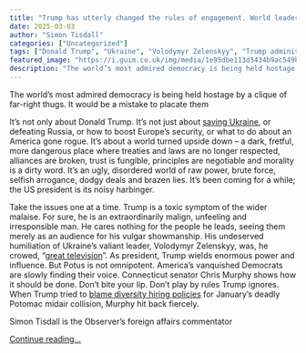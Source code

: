 ```yaml
---
title: "Trump has utterly changed the rules of engagement. World leaders must learn this – and quickly  | Simon Tisdall"
date: 2025-03-03
author: "Simon Tisdall"
categories: ["Uncategorized"]
tags: ["Donald Trump", "Ukraine", "Volodymyr Zelenskyy", "Trump administration", "Keir Starmer", "Vladimir Putin", "European Union", "US news", "World news", "US politics", "Europe", "UK news"]
featured_image: "https://i.guim.co.uk/img/media/1e95dbe113d5434b9ac549b2c98fc55396ee02f5/0_53_5347_3209/master/5347.jpg?width=140&quality=85&auto=format&fit=max&s=1999a410c862296a868f983c182f452f"
description: "The world’s most admired democracy is being held hostage by a clique of far-right thugs. It would be a mistake to placate themIt’s not only about Donald Trump. ..."
---
```


The world’s most admired democracy is being held hostage by a clique of far-right thugs. It would be a mistake to placate them

It’s not only about Donald Trump. It’s not just about [saving Ukraine](https://www.theguardian.com/world/live/2025/mar/02/ukraine-war-volodymyr-zelenskyy-keir-starmer-donald-trump-us-europe-eu-russia-defence-latest-live-news), or defeating Russia, or how to boost Europe’s security, or what to do about an America gone rogue. It’s about a world turned upside down – a dark, fretful, more dangerous place where treaties and laws are no longer respected, alliances are broken, trust is fungible, principles are negotiable and morality is a dirty word. It’s an ugly, disordered world of raw power, brute force, selfish arrogance, dodgy deals and brazen lies. It’s been coming for a while; the US president is its noisy harbinger.

Take the issues one at a time. Trump is a toxic symptom of the wider malaise. For sure, he is an extraordinarily malign, unfeeling and irresponsible man. He cares nothing for the people he leads, seeing them merely as an audience for his vulgar showmanship. His undeserved humiliation of Ukraine’s valiant leader, Volodymyr Zelenskyy, was, he crowed, “[great television](https://www.theguardian.com/us-news/2025/feb/28/trump-zelenskyy-meeting-transcript)”. As president, Trump wields enormous power and influence. But Potus is not omnipotent. America’s vanquished Democrats are slowly finding their voice. Connecticut senator Chris Murphy shows how it should be done. Don’t bite your lip. Don’t play by rules Trump ignores. When Trump tried to [blame diversity hiring policies](https://www.theguardian.com/us-news/2025/feb/02/democrats-trump-dei-washington-dc-plane-crash) for January’s deadly Potomac midair collision, Murphy hit back fiercely.

Simon Tisdall is the Observer’s foreign affairs commentator

[Continue reading...](https://www.theguardian.com/commentisfree/2025/mar/03/donald-trump-world-leaders-democracy)
